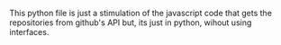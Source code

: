 This python file is just a stimulation of the javascript code that gets the repositories from github's API
but, its just in python, wihout using interfaces.